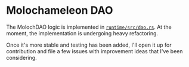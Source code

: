 # Molochameleon DAO

The MolochDAO logic is implemented in [`runtime/src/dao.rs`](./runtime/src/dao.rs). At the moment, the implementation is undergoing heavy refactoring.

Once it's more stable and testing has been added, I'll open it up for contribution and file a few issues with improvement ideas that I've been considering.
